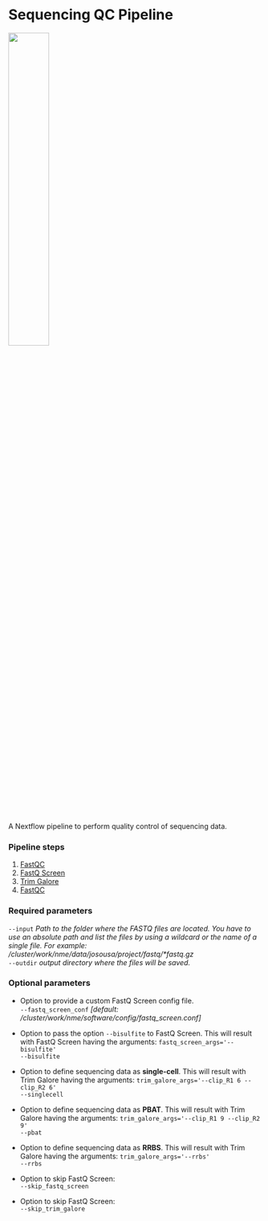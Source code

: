 # Sequencing QC Pipeline

<img width="40%" src="https://raw.githubusercontent.com/nextflow-io/trademark/master/nextflow2014_no-bg.png" /></br>

A Nextflow pipeline to perform quality control of sequencing data.


### Pipeline steps
1. [FastQC](https://www.bioinformatics.babraham.ac.uk/projects/fastqc/)</br>
2. [FastQ Screen](https://www.bioinformatics.babraham.ac.uk/projects/fastq_screen/)</br>
3. [Trim Galore](https://www.bioinformatics.babraham.ac.uk/projects/trim_galore/)</br>
4. [FastQC](https://www.bioinformatics.babraham.ac.uk/projects/fastqc/)


### Required parameters

`--input` _Path to the folder where the FASTQ files are located. You have to use an absolute path and list the files by using a wildcard or the name of a single file. For example: /cluster/work/nme/data/josousa/project/fastq/*fastq.gz_</br>
`--outdir` _output directory where the files will be saved._


### Optional parameters
- Option to provide a custom FastQ Screen config file.</br>
`--fastq_screen_conf` _[default: /cluster/work/nme/software/config/fastq_screen.conf]_</br>

- Option to pass the option `--bisulfite` to FastQ Screen. This will result with FastQ Screen having the arguments: `fastq_screen_args='--bisulfite'`</br>
`--bisulfite`</br>

- Option to define sequencing data as **single-cell**. This will result with Trim Galore having the arguments: `trim_galore_args='--clip_R1 6 --clip_R2 6'`</br>
`--singlecell`</br>

- Option to define sequencing data as **PBAT**. This will result with Trim Galore having the arguments: `trim_galore_args='--clip_R1 9 --clip_R2 9'`</br>
`--pbat`</br>

- Option to define sequencing data as **RRBS**. This will result with Trim Galore having the arguments: `trim_galore_args='--rrbs'`</br>
`--rrbs`</br>

- Option to skip FastQ Screen: </br>
`--skip_fastq_screen`</br>

- Option to skip FastQ Screen: </br>
`--skip_trim_galore`
